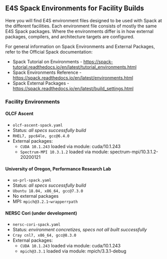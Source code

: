## E4S Spack Environments for Facility Builds

Here you will find E4S environment files designed to be used with Spack at the different facilities. Each environment file consists of mostly the same E4S Spack packages. Where the environments differ is in how external packages, compilers, and architecture targets are configured.

For general information on Spack Environments and External Packages, refer to the Official Spack documentation:
- Spack Tutorial on Environments - https://spack-tutorial.readthedocs.io/en/latest/tutorial_environments.html
- Spack Environments Reference - https://spack.readthedocs.io/en/latest/environments.html
- Spack External Packages - https://spack.readthedocs.io/en/latest/build_settings.html

### Facility Environments

#### OLCF Ascent
- `olcf-ascent-spack.yaml`
- Status: <em>all specs successfully build</em>
- `RHEL7, ppc64le, gcc@6.4.0`
- External packages:
  - `CUDA 10.1.243` loaded via module: cuda/10.1.243
  - `Spectrum-MPI 10.3.1.2` loaded via module: spectrum-mpi/10.3.1.2-20200121

#### University of Oregon, Performance Research Lab
- `uo-prl-spack.yaml`
- Status: <em>all specs successfully build</em>
- `Ubuntu 18.04, x86_64, gcc@7.3.0`
- No external packages
- MPI: `mpich@3.2.1~wrapperrpath`

#### NERSC Cori (under development)
- `nersc-cori-spack.yaml`
- Status: <em>environment concretizes, specs not all built successfully</em>
- `Cray cnl7, x86_64, gcc@8.3.0`
- External packages:
  - `CUDA 10.1.243` loaded via module: cuda/10.1.243
  - `mpich@3.3.1` loaded via module: mpich/3.3.1-debug
